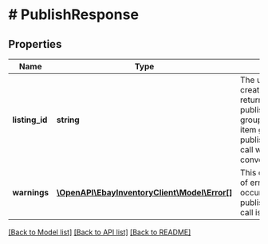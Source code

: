 # # PublishResponse

## Properties

Name | Type | Description | Notes
------------ | ------------- | ------------- | -------------
**listing_id** | **string** | The unique identifier of the newly created eBay listing. This field is returned if the single offer (if publishOffer call was used) or group of offers in an inventory item group (if publishOfferByInventoryItemGroup call was used) was successfully converted into an eBay listing. | [optional]
**warnings** | [**\OpenAPI\EbayInventoryClient\Model\Error[]**](Error.md) | This container will contain an array of errors and/or warnings if any occur when a publishOffer or publishOfferByInventoryItemGroup call is made. | [optional]

[[Back to Model list]](../../README.md#models) [[Back to API list]](../../README.md#endpoints) [[Back to README]](../../README.md)
